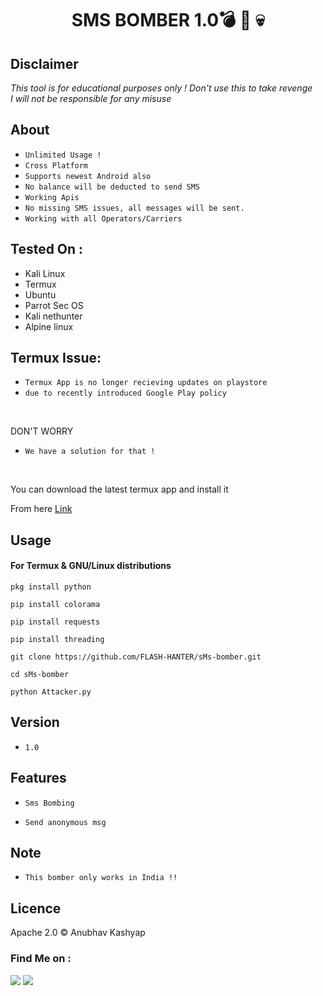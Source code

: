<h1 align="center">SMS BOMBER 1.0💣 📱 💀
</h1>


## Disclaimer
*This tool is for educational purposes only !*
_Don't use this to take revenge_<br />
*I will not be responsible for any misuse*

## About
* `Unlimited Usage !`
* `Cross Platform`
* `Supports newest Android also`
* `No balance will be deducted to send SMS`
* `Working Apis`
* `No missing SMS issues, all messages will be sent.`
* `Working with all Operators/Carriers`

## Tested On :
<ul>
  <li>Kali Linux</li>
  <li>Termux</li>
  <li>Ubuntu</li>
  <li>Parrot Sec OS</li>
  <li>Kali nethunter</li>
  <li>Alpine linux</li>
  
</ul>

## Termux Issue:
* `Termux App is no longer recieving updates on playstore`
* `due to recently introduced Google Play policy `
<br>

DON'T WORRY
* `We have a solution for that !`
<br>


You can download the latest termux app and install it

From here <a href="https://f-droid.org/repo/com.termux_117.apk">Link</a>

## Usage



#### For Termux & GNU/Linux distributions

```pkg install python```

```pip install colorama```

```pip install requests```

```pip install threading```

```git clone https://github.com/FLASH-HANTER/sMs-bomber.git```

```cd sMs-bomber```

```python Attacker.py```


## Version
* `1.0`

## Features
* `Sms Bombing`

* `Send anonymous msg`

## Note
* `This bomber only works in India !!`

## Licence
Apache 2.0 © Anubhav Kashyap





### Find Me on :
<p align="left">
  <a href="https://github.com/KING-HANTER" target="_blank"><img src="https://img.shields.io/badge/Github-king hanter-green?style=for-the-badge&logo=github"></a>
  <a href="https://www.instagram.com/hamid_rezakh1399/" target="_blank"><img src="https://img.shields.io/badge/IG-%40king hanter-red?style=for-the-badge&logo=instagram"></a>
</p>
